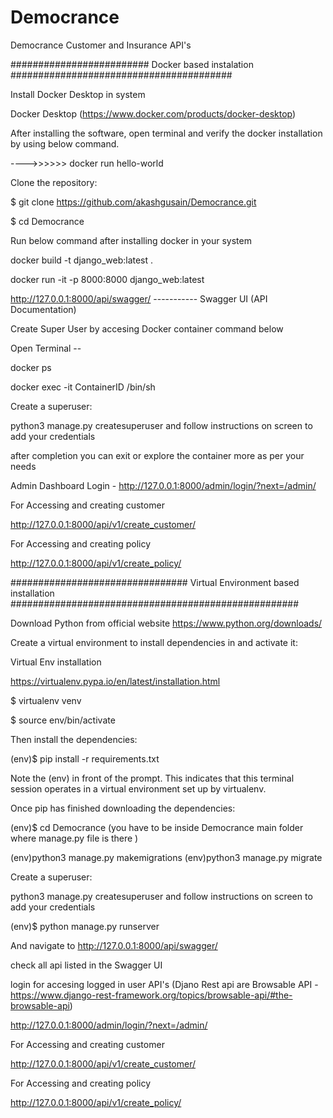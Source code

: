 # Democrance

Democrance Customer and Insurance API's

######################### Docker based instalation ########################################

Install Docker Desktop in system

Docker Desktop (https://www.docker.com/products/docker-desktop)

After installing the software, open terminal and verify the docker installation by using below command.

---->>>>>> docker run hello-world

Clone the repository:

$ git clone https://github.com/akashgusain/Democrance.git

$ cd Democrance

Run below command after installing docker in your system

docker build -t django_web:latest .

docker run -it -p 8000:8000 django_web:latest

http://127.0.0.1:8000/api/swagger/ ----------- Swagger UI (API Documentation)

Create Super User by accesing Docker container command below

Open Terminal --

docker ps

docker exec -it ContainerID /bin/sh

Create a superuser:

python3 manage.py createsuperuser and follow instructions on screen to add your credentials

after completion you can exit or explore the container more as per your needs

Admin Dashboard Login - http://127.0.0.1:8000/admin/login/?next=/admin/

For Accessing and creating customer

http://127.0.0.1:8000/api/v1/create_customer/

For Accessing and creating policy

http://127.0.0.1:8000/api/v1/create_policy/

################################ Virtual Environment based installation ####################################################

Download Python from official website https://www.python.org/downloads/

Create a virtual environment to install dependencies in and activate it:

Virtual Env installation

https://virtualenv.pypa.io/en/latest/installation.html

$ virtualenv venv

$ source env/bin/activate

Then install the dependencies:

(env)$ pip install -r requirements.txt

Note the (env) in front of the prompt. This indicates that this terminal session operates in a virtual environment set up by virtualenv.

Once pip has finished downloading the dependencies:

(env)$ cd Democrance (you have to be inside Democrance main folder where manage.py file is there )

(env)python3 manage.py makemigrations 
(env)python3 manage.py migrate

Create a superuser:

python3 manage.py createsuperuser and follow instructions on screen to add your credentials

(env)$ python manage.py runserver

And navigate to http://127.0.0.1:8000/api/swagger/

check all api listed in the Swagger UI

login for accesing logged in user API's (Djano Rest api are Browsable API - https://www.django-rest-framework.org/topics/browsable-api/#the-browsable-api)

http://127.0.0.1:8000/admin/login/?next=/admin/

For Accessing and creating customer

http://127.0.0.1:8000/api/v1/create_customer/

For Accessing and creating policy

http://127.0.0.1:8000/api/v1/create_policy/

